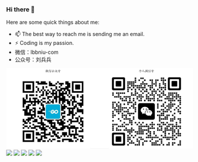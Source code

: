 ### Hi there 👋

<!--
**lbbniu/lbbniu** is a ✨ _special_ ✨ repository because its `README.md` (this file) appears on your GitHub profile.
-->

Here are some quick things about me:

- 📫 The best way to reach me is sending me an email.
- ⚡ Coding is my passion.
- 微信：lbbniu-com
- 公众号：刘兵兵

![](wechat.png)
![](https://github-profile-summary-cards.vercel.app/api/cards/profile-details?username=lbbniu&theme=github)
![](https://github-profile-summary-cards.vercel.app/api/cards/repos-per-language?username=lbbniu&theme=github)
![](https://github-profile-summary-cards.vercel.app/api/cards/most-commit-language?username=lbbniu&theme=github)
![](https://github-profile-summary-cards.vercel.app/api/cards/stats?username=lbbniu&theme=github)
![](https://github-profile-summary-cards.vercel.app/api/cards/productive-time?username=lbbniu&theme=github)
